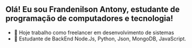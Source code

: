 ##  Olá! Eu sou Frandenilson Antony, estudante de programação de computadores e tecnologia!



- 🔭 Hoje trabalho como freelancer em desenvolvimento de sistemas
- 🌱 Estudante de BackEnd Node.Js, Python, Json, MongoDB, JavaScript.




